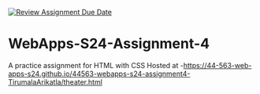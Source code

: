[![Review Assignment Due Date](https://classroom.github.com/assets/deadline-readme-button-24ddc0f5d75046c5622901739e7c5dd533143b0c8e959d652212380cedb1ea36.svg)](https://classroom.github.com/a/4386q9bN)
# WebApps-S24-Assignment-4
A practice assignment for HTML with CSS
Hosted at -https://44-563-web-apps-s24.github.io/44563-webapps-s24-assignment4-TirumalaArikatla/theater.html
